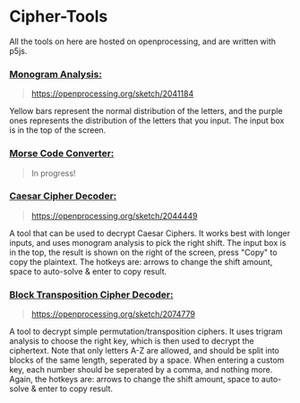 # Cipher-Tools

All the tools on here are hosted on openprocessing, and are written with p5js.

### [Monogram Analysis:](https://openprocessing.org/sketch/2041184)
> https://openprocessing.org/sketch/2041184

Yellow bars represent the normal distribution of the letters, and the purple ones represents the distribution of the letters that you input. The input box is in the top of the screen.

### [Morse Code Converter:](https://openprocessing.org/sketch/2083491)
> In progress!

### [Caesar Cipher Decoder:](https://openprocessing.org/sketch/2044449)
> https://openprocessing.org/sketch/2044449

A tool that can be used to decrypt Caesar Ciphers. It works best with longer inputs, and uses monogram analysis to pick the right shift. The input box is in the top, the result is shown on the right of the screen, press "Copy" to copy the plaintext. The hotkeys are: arrows to change the shift amount, space to auto-solve & enter to copy result.

### [Block Transposition Cipher Decoder:](https://openprocessing.org/sketch/2074779)
> https://openprocessing.org/sketch/2074779

A tool to decrypt simple permutation/transposition ciphers. It uses trigram analysis to choose the right key, which is then used to decrypt the ciphertext. Note that only letters A-Z are allowed, and should be split into blocks of the same length, seperated by a space. When entering a custom key, each number should be seperated by a comma, and nothing more. Again, the hotkeys are: arrows to change the shift amount, space to auto-solve & enter to copy result.
